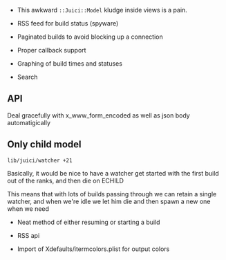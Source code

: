 * This awkward `::Juici::Model` kludge inside views is a pain.

* RSS feed for build status (spyware)

* Paginated builds to avoid blocking up a connection

* Proper callback support

* Graphing of build times and statuses

* Search

## API

Deal gracefully with x_www_form_encoded as well as json body automatigically

## Only child model

`lib/juici/watcher +21`

Basically, it would be nice to have a watcher get started with the first build
out of the ranks, and then die on ECHILD

This means that with lots of builds passing through we can retain a single
watcher, and when we're idle we let him die and then spawn a new one when we
need

* Neat method of either resuming or starting a build

* RSS api

* Import of Xdefaults/itermcolors.plist for output colors
